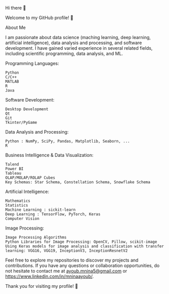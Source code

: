 Hi there 👋

Welcome to my GitHub profile! 👋

About Me

I am passionate about data science (maching learning, deep learning, artificial intelligence), data analysis and processing, and software development. I have gained varied experience in several related fields, including scientific programming, data analysis, and ML.

Programming Languages:

    Python
    C/C++
    MATLAB
    R
    Java

Software Development:

    Desktop Development
    Qt
    Git
    Tkinter/PyGame

Data Analysis and Processing:

    Python : NumPy, SciPy, Pandas, Matplotlib, Seaborn, ...
    R

Business Intelligence & Data Visualization:

    Talend
    Power BI
    Tableau
    OLAP/MOLAP/ROLAP Cubes
    Key Schemas: Star Schema, Constellation Schema, Snowflake Schema

Artificial Intelligence:

    Mathematics
    Statistics
    Machine Learning : sickit-learn
    Deep Learning : TensorFlow, PyTorch, Keras
    Computer Vision

Image Processing:

    Image Processing Algorithms
    Python Libraries for Image Processing: OpenCV, Pillow, scikit-image
    Using Keras models for image analysis and classification with transfer learning: VGG16, VGG19, InceptionV3, InceptionResnetV2

Feel free to explore my repositories to discover my projects and contributions. If you have any questions or collaboration opportunities, do not hesitate to contact me at ayoub.mnina5@gmail.com or </a>https://www.linkedin.com/in/mninaayoub/</a>.

Thank you for visiting my profile! 👋
<!--
**AyoubMNINA/AyoubMNINA** is a ✨ _special_ ✨ repository because its `README.md` (this file) appears on your GitHub profile.

Here are some ideas to get you started:

- 🔭 I’m currently working on ...
- 🌱 I’m currently learning ...
- 👯 I’m looking to collaborate on ...
- 🤔 I’m looking for help with ...
- 💬 Ask me about ...
- 📫 How to reach me: ...
- 😄 Pronouns: ...
- ⚡ Fun fact: ...
-->
